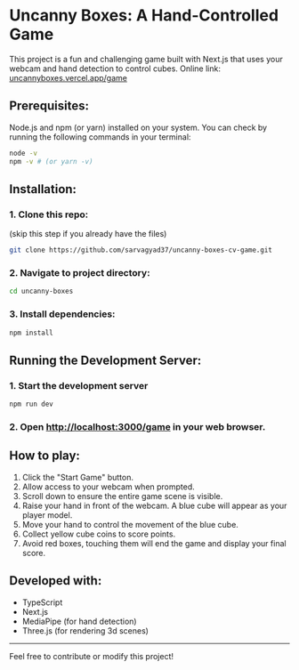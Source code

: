 # Uncanny Boxes: A Hand-Controlled Game

This project is a fun and challenging game built with Next.js that uses your webcam and hand detection to control cubes. Online link: [uncannyboxes.vercel.app/game](https://uncannyboxes.vercel.app/game)

## Prerequisites:

Node.js and npm (or yarn) installed on your system. You can check by running the following commands in your terminal:
```bash
node -v
npm -v # (or yarn -v)
```

## Installation:

### 1. Clone this repo:
(skip this step if you already have the files)
```bash
git clone https://github.com/sarvagyad37/uncanny-boxes-cv-game.git
```

### 2. Navigate to project directory:
```bash
cd uncanny-boxes
```

### 3. Install dependencies:
```bash
npm install
```

## Running the Development Server:

### 1. Start the development server
```bash
npm run dev
```

### 2. Open [http://localhost:3000/game](http://localhost:3000/game) in your web browser.

## How to play:

1. Click the "Start Game" button.
2. Allow access to your webcam when prompted.
3. Scroll down to ensure the entire game scene is visible.
4. Raise your hand in front of the webcam. A blue cube will appear as your player model.
5. Move your hand to control the movement of the blue cube.
6. Collect yellow cube coins to score points.
7. Avoid red boxes, touching them will end the game and display your final score.

## Developed with:
- TypeScript
- Next.js
- MediaPipe (for hand detection)
- Three.js (for rendering 3d scenes)

---
Feel free to contribute or modify this project!
